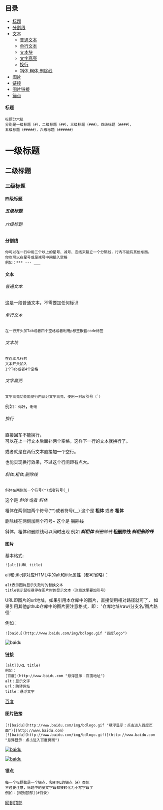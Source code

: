 ## 目录
* [标题](#标题)
* [分割线](#分割线)
* [文本](#文本)
    * [普通文本](#普通文本)
    * [单行文本](#单行文本)
    * [文本块](#文本块)
    * [文字高亮](#文字高亮)
    * [换行](#换行)
    * [斜体,粗体,删除线](#斜体 )
* [图片](#图片)
* [链接](#链接)
* [图片链接](#图片链接)
* [锚点](#锚点)
   




   
#### 标题
    标题分六级
    分别是一级标题（#），二级标题（##），三级标题（###），四级标题（####），
    五级标题（#####），六级标题（######）
# 一级标题
## 二级标题
### 三级标题
#### 四级标题
##### 五级标题
###### 六级标题


#### 分割线
    你可以在一行中用三个以上的星号、减号、底线来建立一个分隔线，行内不能有其他东西。
    你也可以在星号或是减号中间插入空格
    例如：*** --- ___
    

#### 文本
###### 普通文本
这是一段普通文本，不需要加任何标识
###### 单行文本
    在一行开头加Tab或者四个空格或者利用p标签嵌套code标签
###### 文本块
    在连续几行的
    文本开头加入
    1个Tab或者4个空格
###### 文字高亮

    文字高亮功能能使行内部分文字高亮，使用一对反引号（`）
    
例如：`你好`，`谢谢`
###### 换行
直接回车不能换行，  
可以在上一行文本后面补两个空格，这样下一行的文本就换行了。

或者就是在两行文本直接加一个空行。

也能实现换行效果，不过这个行间距有点大。
###### 斜体,粗体,删除线

    斜体在两侧加一个符号(*)或者符号(_)  
    
这个是 *斜体* 或者 _斜体_  

粗体在两侧加两个符号(**)或者符号(__)
这个是 **粗体** 或者 __粗体__  

删除线在两侧加两个符号~
这个是 ~~删除线~~ 

斜体，粗体和删除线可以同时出现
例如 ***斜粗体*** ~~*斜删除线*~~ ~~**粗删除线**~~ ~~***斜粗删除线***~~


#### 图片
基本格式:

    ![alt](URL title)
alt和title即对应HTML中的alt和title属性（都可省略）：  

    alt表示图片显示失败时的替换文本  
    title表示鼠标悬停在图片时的显示文本（注意这里要加引号） 
URL即图片的url地址，如果引用本仓库中的图片，直接使用相对路径就可了，
如果引用其他github仓库中的图片要注意格式，即： '仓库地址/raw/分支名/图片路径'

例如：

    ![baidu](http://www.baidu.com/img/bdlogo.gif "百度logo")
    
![baidu](http://www.baidu.com/img/bdlogo.gif "悬浮显示：百度logo")


#### 链接
    [alt](URL title)
    例如：
    [百度](http://www.baidu.com "悬浮显示：百度地址")
    alt：显示文字
    url：跳转网址
    title：悬浮文字
    
[百度](http://www.baidu.com "悬浮显示：百度地址")

#### 图片链接

    [![baidu](http://www.baidu.com/img/bdlogo.gif "悬浮显示：点击进入百度页面")](http://www.baidu.com)
    [![baidu](http://www.baidu.com/img/bdlogo.gif)](http://www.baidu.com  "悬浮显示：点击进入百度页面")

[![baidu](http://www.baidu.com/img/bdlogo.gif "悬浮显示：点击进入百度页面")](http://www.baidu.com)

[![baidu](http://www.baidu.com/img/bdlogo.gif)](http://www.baidu.com  "悬浮显示：点击进入百度页面")

#### 锚点

    每一个标题都是一个锚点，和HTML的锚点（#）类似
    不过要注意，标题中的英文字母都被转化为小写字母了
    例如：[回到顶部](#目录)

[回到顶部](#目录)



